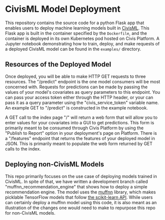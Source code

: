 # CivisML Model Deployment
This repository contains the source code for a python Flask app that enables
users to deploy machine learning models built in
[CivisML](https://www.civisanalytics.com/platform/algorithms/). This Flask app
is built in the container specified by the `Dockerfile`, and the container is
deployed in its own Kubernetes pod hosted on Civis Platform. A Jupyter notebook
demonstrating how to train, deploy, and make requests of a deployed CivisML
model can be found in the `examples/` directory.

## Resources of the Deployed Model
Once deployed, you will be able to make HTTP GET requests to three resources.
The "/predict" endpoint is the one model consumers will be most concerned with.
Requests for predictions can be made by passing the values of your model's
covariates as query parameters to this endpoint. You can pass your access token
either through the HTTP header, or your can pass it as a query parameter using
the "civis_service_token" variable name. An example GET to "/predict" is
constructed in the example notebook.

A GET call to the index page "/" will return a web form that will allow you to
enter values for your covariates into a GUI to get predictions. This form is
primarily meant to be consumed through Civis Platform by using the "Publish to
Report" option in your deployment's page on Platform. There is a "/features"
endpoint that returns the features of your deployed model in JSON. This is
primarily meant to populate the web form returned by GET calls to the index.

## Deploying non-CivisML Models
This repo primarily focuses on the use case of deploying models trained in
CivisML. In spite of that, we have written a development branch called
"muffnn_recommendation_engine" that shows how to deploy a simple recommendation
engine. The model uses the [muffnn](https://github.com/civisanalytics/muffnn)
library, which makes picklable TensorFlow models that follow
[the scikit-learn API](https://arxiv.org/abs/1309.0238). While users can
certainly deploy a muffnn model using this code, it is also meant as an
illustration of the changes one would need to make to repurpose this repo for
non-CivisML models.
